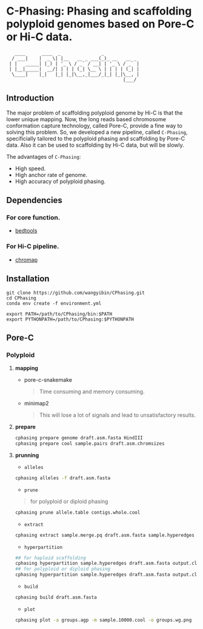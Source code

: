# **C**-Phasing: **Phasing** and scaffolding polyploid genomes based on Pore-**C** or Hi-**C** data.
```
   ____      ____  _               _             
  / ___|    |  _ \| |__   __ _ ___(_)_ __   __ _ 
 | |   _____| |_) | '_ \ / _` / __| | '_ \ / _` |
 | |__|_____|  __/| | | | (_| \__ \ | | | | (_| |
  \____|    |_|   |_| |_|\__,_|___/_|_| |_|\__, |
                                           |___/ 
```
## Introduction
The major problem of scaffolding polyploid genome by Hi-C is that the lower unique mapping. Now, the long reads based chromosome conformation capture technology, called Pore-C, provide a fine way to solving this problem. So, we developed a new pipeline, called `C-Phasing`, specificially tailored to the polyploid phasing and scaffolding by Pore-C data. Also it can be used to scaffolding by Hi-C data, but will be slowly. 
  
The advantages of `C-Phasing`:   
- High speed.   
- High anchor rate of genome. 
- High accuracy of polyploid phasing. 
## Dependencies
### For core function.
- [bedtools](https://bedtools.readthedocs.io/en/latest/)

### For Hi-C pipeline.
- [chromap](https://github.com/haowenz/chromap)


## Installation
```
git clone https://github.com/wangyibin/CPhasing.git
cd CPhasing
conda env create -f environment.yml

export PATH=/path/to/CPhasing/bin:$PATH
export PYTHONPATH=/path/to/CPhasing:$PYTHONPATH
```

## Pore-C 
### Polyploid
1. **mapping**
    - pore-c-snakemake 
        > Time consuming and memory consuming.   
    - minimap2  
        > This will lose a lot of signals and lead to unsatisfactory results.

2. **prepare**
    ```bash
    cphasing prepare genome draft.asm.fasta HindIII
    cphasing prepare cool sample.pairs draft.asm.chromsizes 
    ```

3. **prunning**
    - `alleles`
    ```bash
    cphasing alleles -f draft.asm.fasta
    ```
    - `prune`
    > for polyploid or diploid phasing
    ```bash
    cphasing prune allele.table contigs.whole.cool 
    ```
    - `extract`
    ```bash
    cphasing extract sample.merge.pq draft.asm.fasta sample.hyperedges
    ```
    - `hyperpartition`
    ```bash
    ## for haploid scaffolding 
    cphasing hyperpartition sample.hyperedges draft.asm.fasta output.clusters.txt 
    ## for polyploid or diploid phasing
    cphasing hyperpartition sample.hyperedges draft.asm.fasta output.clusters.txt --prune prune.contig.list --multi  
    ```
    - `build`
    ```bash
    cphasing build draft.asm.fasta
    ```
    - `plot`
    ```bash
    cphasing plot -a groups.agp -m sample.10000.cool -o groups.wg.png
    ```
    





